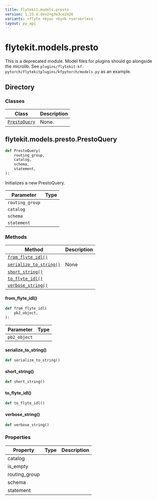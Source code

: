```yaml
---
title: flytekit.models.presto
version: 1.15.4.dev2+g3e3ce2426
variants: +flyte +byoc +byok +serverless
layout: py_api
---
```


# flytekit.models.presto


This is a deprecated module. Model files for plugins should go alongside the microlib.
See ``plugins/flytekit-kf-pytorch/flytekitplugins/kfpytorch/models.py`` as an example.

## Directory

### Classes

| Class | Description |
|-|-|
| [`PrestoQuery`](.././flytekit.models.presto#flytekitmodelsprestoprestoquery) | None. |

## flytekit.models.presto.PrestoQuery

```python
def PrestoQuery(
    routing_group,
    catalog,
    schema,
    statement,
):
```
Initializes a new PrestoQuery.



| Parameter | Type |
|-|-|
| `routing_group` |  |
| `catalog` |  |
| `schema` |  |
| `statement` |  |

### Methods

| Method | Description |
|-|-|
| [`from_flyte_idl()`](#from_flyte_idl) |  |
| [`serialize_to_string()`](#serialize_to_string) | None |
| [`short_string()`](#short_string) |  |
| [`to_flyte_idl()`](#to_flyte_idl) |  |
| [`verbose_string()`](#verbose_string) |  |


#### from_flyte_idl()

```python
def from_flyte_idl(
    pb2_object,
):
```
| Parameter | Type |
|-|-|
| `pb2_object` |  |

#### serialize_to_string()

```python
def serialize_to_string()
```
#### short_string()

```python
def short_string()
```
#### to_flyte_idl()

```python
def to_flyte_idl()
```
#### verbose_string()

```python
def verbose_string()
```
### Properties

| Property | Type | Description |
|-|-|-|
| catalog |  |  |
| is_empty |  |  |
| routing_group |  |  |
| schema |  |  |
| statement |  |  |

